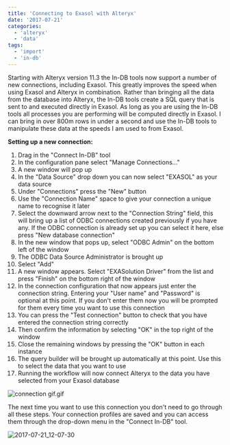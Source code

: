 ```yaml
---
title: 'Connecting to Exasol with Alteryx'
date: '2017-07-21'
categories:
  - 'alteryx'
  - 'data'
tags:
  - 'import'
  - 'in-db'
---
```


Starting with Alteryx version 11.3 the In-DB tools now support a number of new connections, including Exasol. This greatly improves the speed when using Exasol and Alteryx in combination. Rather than bringing all the data from the database into Alteryx, the In-DB tools create a SQL query that is sent to and executed directly in Exasol. As long as you are using the In-DB tools all processes you are performing will be computed directly in Exasol. I can bring in over 800m rows in under a second and use the In-DB tools to manipulate these data at the speeds I am used to from Exasol.

**Setting up a new connection:**

1. Drag in the "Connect In-DB" tool
2. In the configuration pane select "Manage Connections..."
3. A new window will pop up
4. In the "Data Source" drop down you can now select "EXASOL" as your data source
5. Under "Connections" press the "New" button
6. Use the "Connection Name" space to give your connection a unique name to recognise it later
7. Select the downward arrow next to the "Connection String" field, this will bring up a list of ODBC connections created previously if you have any. If the ODBC connection is already set up you can select it here, else press "New database connection"
8. In the new window that pops up, select "ODBC Admin" on the bottom left of the window
9. The ODBC Data Source Administrator is brought up
10. Select "Add"
11. A new window appears. Select "EXASolution Driver" from the list and press "Finish" on the bottom right of the window
12. In the connection configuration that now appears just enter the connection string. Entering your "User name" and "Password" is optional at this point. If you don't enter them now you will be prompted for them every time you want to use this connection
13. You can press the "Test connection" button to check that you have entered the connection string correctly
14. Then confirm the information by selecting "OK" in the top right of the window
15. Close the remaining windows by pressing the "OK" button in each instance
16. The query builder will be brought up automatically at this point. Use this to select the data that you want to use
17. Running the workflow will now connect Alteryx to the data you have selected from your Exasol database

![connection gif.gif](https://nalediholly.files.wordpress.com/2017/07/connection-gif.gif)

The next time you want to use this connection you don't need to go through all these steps. Your connection profiles are saved and you can access them through the drop-down menu in the "Connect In-DB" tool.

![2017-07-21_12-07-30](https://nalediholly.files.wordpress.com/2017/07/2017-07-21_12-07-30.png)
